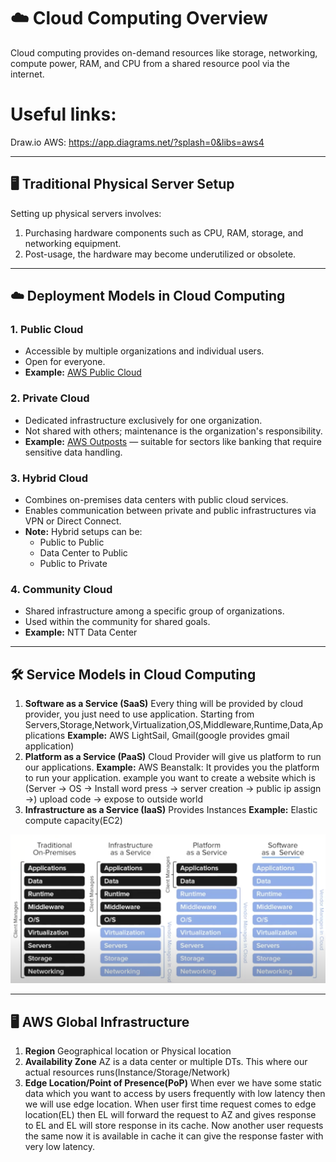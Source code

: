 # ☁️ Cloud Computing Overview

Cloud computing provides on-demand resources like storage, networking, compute power, RAM, and CPU from a shared resource pool via the internet.

# Useful links:
  Draw.io AWS: https://app.diagrams.net/?splash=0&libs=aws4

---

## 🖥️ Traditional Physical Server Setup

Setting up physical servers involves:

1. Purchasing hardware components such as CPU, RAM, storage, and networking equipment.
2. Post-usage, the hardware may become underutilized or obsolete.

---

## ☁️ Deployment Models in Cloud Computing

### 1. Public Cloud

- Accessible by multiple organizations and individual users.
- Open for everyone.
- **Example:** [AWS Public Cloud](https://aws.amazon.com/)

### 2. Private Cloud

- Dedicated infrastructure exclusively for one organization.
- Not shared with others; maintenance is the organization's responsibility.
- **Example:** [AWS Outposts](https://aws.amazon.com/outposts/) — suitable for sectors like banking that require sensitive data handling.

### 3. Hybrid Cloud

- Combines on-premises data centers with public cloud services.
- Enables communication between private and public infrastructures via VPN or Direct Connect.
- **Note:** Hybrid setups can be:
  - Public to Public
  - Data Center to Public
  - Public to Private

### 4. Community Cloud

- Shared infrastructure among a specific group of organizations.
- Used within the community for shared goals.
- **Example:** NTT Data Center

---

## 🛠️ Service Models in Cloud Computing

1. **Software as a Service (SaaS)**
   Every thing will be provided by cloud provider, you just need to use application. Starting from Servers,Storage,Network,Virtualization,OS,Middleware,Runtime,Data,Applications
   **Example:** AWS LightSail, Gmail(google provides gmail application)
2. **Platform as a Service (PaaS)**
   Cloud Provider will give us platform to run our applications.
   **Example:**
   AWS Beanstalk: It provides you the platform to run your application. example you want to create a website which is 
   (Server -> OS -> Install word press -> server creation -> public ip assign ->) upload code -> expose to outside world
3. **Infrastructure as a Service (IaaS)**
   Provides Instances
   **Example:** Elastic compute capacity(EC2)

![Service Models](images/Service-Models.png)

---

## 🖥️ AWS Global Infrastructure
1. **Region**
   Geographical location or Physical location
2. **Availability Zone**
   AZ is a data center or multiple DTs. This where our actual resources runs(Instance/Storage/Network)
3. **Edge Location/Point of Presence(PoP)**
   When ever we have some static data which you want to access by users frequently with low latency then we will use edge location.
   When user first time request comes to edge location(EL) then EL will forward the request to AZ and gives response to EL and EL will store response in its cache. Now another user requests the same now it is available in cache it can give the response faster with very low latency.